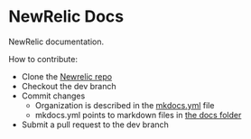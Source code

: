 # NewRelic Docs

NewRelic documentation.

How to contribute:

* Clone the [Newrelic repo](https://github.com/JonkyOps/NewRelic)
* Checkout the dev branch
* Commit changes
  * Organization is described in the [mkdocs.yml](https://github.com/JonkyOps/NewRelic/blob/master/mkdocs.yml) file
  * mkdocs.yml points to markdown files in [the docs folder](https://github.com/JonkyOps/NewRelic/tree/master/docs)
* Submit a pull request to the dev branch